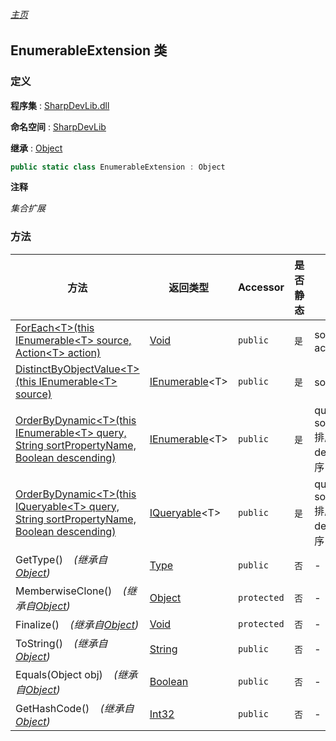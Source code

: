 ###### [主页](./Index.md "主页")

## EnumerableExtension 类

### 定义

**程序集** : [SharpDevLib.dll](./SharpDevLib.assembly.md "SharpDevLib.dll")

**命名空间** : [SharpDevLib](./SharpDevLib.namespace.md "SharpDevLib")

**继承** : [Object](https://learn.microsoft.com/en-us/dotnet/api/system.object "Object")

``` csharp
public static class EnumerableExtension : Object
```

**注释**

*集合扩展*


### 方法

|方法|返回类型|Accessor|是否静态|参数|
|---|---|---|---|---|
|[ForEach\<T\>(this IEnumerable\<T\> source, Action\<T\> action)](./SharpDevLib.EnumerableExtension.ForEach.T.thisIEnumerable.T.Action.T.md "ForEach<T>(this IEnumerable<T> source, Action<T> action)")|[Void](https://learn.microsoft.com/en-us/dotnet/api/system.void "Void")|`public`|`是`|source:集合<br>action:action|
|[DistinctByObjectValue\<T\>(this IEnumerable\<T\> source)](./SharpDevLib.EnumerableExtension.DistinctByObjectValue.T.thisIEnumerable.T.md "DistinctByObjectValue<T>(this IEnumerable<T> source)")|[IEnumerable](https://learn.microsoft.com/en-us/dotnet/api/system.collections.generic.ienumerable-1 "IEnumerable")\<T\>|`public`|`是`|source:集合|
|[OrderByDynamic\<T\>(this IEnumerable\<T\> query, String sortPropertyName, Boolean descending)](./SharpDevLib.EnumerableExtension.OrderByDynamic.T.thisIEnumerable.T.String.Boolean.md "OrderByDynamic<T>(this IEnumerable<T> query, String sortPropertyName, Boolean descending)")|[IEnumerable](https://learn.microsoft.com/en-us/dotnet/api/system.collections.generic.ienumerable-1 "IEnumerable")\<T\>|`public`|`是`|query:query<br>sortPropertyName:排序属性名称<br>descending:是否降序|
|[OrderByDynamic\<T\>(this IQueryable\<T\> query, String sortPropertyName, Boolean descending)](./SharpDevLib.EnumerableExtension.OrderByDynamic.T.thisIQueryable.T.String.Boolean.md "OrderByDynamic<T>(this IQueryable<T> query, String sortPropertyName, Boolean descending)")|[IQueryable](https://learn.microsoft.com/en-us/dotnet/api/system.linq.iqueryable-1 "IQueryable")\<T\>|`public`|`是`|query:query<br>sortPropertyName:排序属性名称<br>descending:是否降序|
|GetType()&nbsp;&nbsp;&nbsp;&nbsp;*(继承自[Object](https://learn.microsoft.com/en-us/dotnet/api/system.object "Object"))*|[Type](https://learn.microsoft.com/en-us/dotnet/api/system.type "Type")|`public`|`否`|-|
|MemberwiseClone()&nbsp;&nbsp;&nbsp;&nbsp;*(继承自[Object](https://learn.microsoft.com/en-us/dotnet/api/system.object "Object"))*|[Object](https://learn.microsoft.com/en-us/dotnet/api/system.object "Object")|`protected`|`否`|-|
|Finalize()&nbsp;&nbsp;&nbsp;&nbsp;*(继承自[Object](https://learn.microsoft.com/en-us/dotnet/api/system.object "Object"))*|[Void](https://learn.microsoft.com/en-us/dotnet/api/system.void "Void")|`protected`|`否`|-|
|ToString()&nbsp;&nbsp;&nbsp;&nbsp;*(继承自[Object](https://learn.microsoft.com/en-us/dotnet/api/system.object "Object"))*|[String](https://learn.microsoft.com/en-us/dotnet/api/system.string "String")|`public`|`否`|-|
|Equals(Object obj)&nbsp;&nbsp;&nbsp;&nbsp;*(继承自[Object](https://learn.microsoft.com/en-us/dotnet/api/system.object "Object"))*|[Boolean](https://learn.microsoft.com/en-us/dotnet/api/system.boolean "Boolean")|`public`|`否`|-|
|GetHashCode()&nbsp;&nbsp;&nbsp;&nbsp;*(继承自[Object](https://learn.microsoft.com/en-us/dotnet/api/system.object "Object"))*|[Int32](https://learn.microsoft.com/en-us/dotnet/api/system.int32 "Int32")|`public`|`否`|-|


